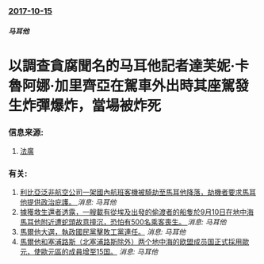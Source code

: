 ### [2017-10-15](/news/2017/10/15/index.md)

##### 马耳他
# 以調查貪腐聞名的马耳他記者達芙妮·卡魯阿娜·加里齊亞在駕車外出時其座駕發生炸彈爆炸，當場被炸死 




### 信息来源:

1. [法廣](http://cn.rfi.fr/%E6%AC%A7%E6%B4%B2/20171017-%E9%A9%AC%E8%80%B3%E4%BB%96%E6%8F%AD%E8%B4%AA%E8%85%90%E5%A5%B3%E8%AE%B0%E8%80%85%E5%BD%93%E8%A1%97%E9%81%AD%E6%B1%BD%E8%BD%A6%E7%82%B8%E5%BC%B9%E6%9A%97%E6%9D%80-%E6%AC%A7%E7%9B%9F%E8%A1%A8%E7%A4%BA%E9%9C%87%E6%83%8A%E4%B8%8E%E6%84%A4%E6%80%92)

### 有关:

1. [利比亞泛非航空公司一架國內航班客機被騎劫至馬耳他降落，劫機者要求馬耳他提供政治庇護。 ](/news/2016/12/23/利比亞泛非航空公司一架國內航班客機被騎劫至馬耳他降落-劫機者要求馬耳他提供政治庇護.md) _消息: 马耳他_
2. [ 據獲救生還者透露，一艘載有從埃及出發的偷渡者的船隻於9月10日在地中海馬耳他附近遭蛇頭故意撞沉，恐怕有500名乘客喪生。 ](/news/2014/09/1/據獲救生還者透露-一艘載有從埃及出發的偷渡者的船隻於9月10日在地中海馬耳他附近遭蛇頭故意撞沉-恐怕有500名乘客喪生.md) _消息: 马耳他_
3. [馬爾他大選，執政國民黨擊敗工黨連任。](/news/2008/03/10/馬爾他大選-執政國民黨擊敗工黨連任.md) _消息: 马耳他_
4. [馬爾他和塞浦路斯（北塞浦路斯除外）两个地中海的欧盟成员国正式採用歐元，使歐元區的成員增至15国。](/news/2008/01/1/馬爾他和塞浦路斯-北塞浦路斯除外-两个地中海的欧盟成员国正式採用歐元-使歐元區的成員增至15国.md) _消息: 马耳他_
